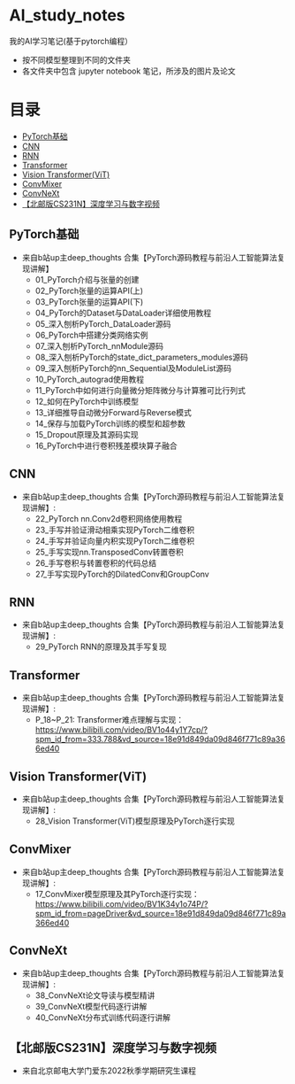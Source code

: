 # AI_study_notes
我的AI学习笔记(基于pytorch编程）

* 按不同模型整理到不同的文件夹
* 各文件夹中包含 jupyter notebook 笔记，所涉及的图片及论文

目录
========

* [PyTorch基础](#PyTorch基础)
* [CNN](#CNN)
* [RNN](#RNN)
* [Transformer](#Transformer)
* [Vision Transformer(ViT)](#Vision-Transformer(ViT))
* [ConvMixer](#ConvMixer)
* [ConvNeXt](#ConvNeXt)
* [【北邮版CS231N】深度学习与数字视频](#【北邮版CS231N】深度学习与数字视频)


## PyTorch基础
* 来自b站up主deep_thoughts 合集【PyTorch源码教程与前沿人工智能算法复现讲解】
  * 01_PyTorch介绍与张量的创建
  * 02_PyTorch张量的运算API(上)
  * 03_PyTorch张量的运算API(下)
  * 04_PyTorch的Dataset与DataLoader详细使用教程
  * 05_深入刨析PyTorch_DataLoader源码
  * 06_PyTorch中搭建分类网络实例
  * 07_深入刨析PyTorch_nnModule源码
  * 08_深入刨析PyTorch的state_dict_parameters_modules源码
  * 09_深入刨析PyTorch的nn_Sequential及ModuleList源码
  * 10_PyTorch_autograd使用教程
  * 11_PyTorch中如何进行向量微分矩阵微分与计算雅可比行列式
  * 12_如何在PyTorch中训练模型
  * 13_详细推导自动微分Forward与Reverse模式
  * 14_保存与加载PyTorch训练的模型和超参数
  * 15_Dropout原理及其源码实现
  * 16_PyTorch中进行卷积残差模块算子融合

## CNN
* 来自b站up主deep_thoughts 合集【PyTorch源码教程与前沿人工智能算法复现讲解】:
  * 22_PyTorch nn.Conv2d卷积网络使用教程
  * 23_手写并验证滑动相乘实现PyTorch二维卷积
  * 24_手写并验证向量内积实现PyTorch二维卷积
  * 25_手写实现nn.TransposedConv转置卷积
  * 26_手写卷积与转置卷积的代码总结
  * 27_手写实现PyTorch的DilatedConv和GroupConv
  
## RNN
* 来自b站up主deep_thoughts 合集【PyTorch源码教程与前沿人工智能算法复现讲解】:
  * 29_PyTorch RNN的原理及其手写复现

## Transformer
* 来自b站up主deep_thoughts 合集【PyTorch源码教程与前沿人工智能算法复现讲解】:
  * P_18~P_21: Transformer难点理解与实现：https://www.bilibili.com/video/BV1o44y1Y7cp/?spm_id_from=333.788&vd_source=18e91d849da09d846f771c89a366ed40
  
## Vision Transformer(ViT)
* 来自b站up主deep_thoughts 合集【PyTorch源码教程与前沿人工智能算法复现讲解】:
  * 28_Vision Transformer(ViT)模型原理及PyTorch逐行实现
  
## ConvMixer
* 来自b站up主deep_thoughts 合集【PyTorch源码教程与前沿人工智能算法复现讲解】:
  * 17_ConvMixer模型原理及其PyTorch逐行实现：https://www.bilibili.com/video/BV1K34y1o74P/?spm_id_from=pageDriver&vd_source=18e91d849da09d846f771c89a366ed40

## ConvNeXt
* 来自b站up主deep_thoughts 合集【PyTorch源码教程与前沿人工智能算法复现讲解】:
  * 38_ConvNeXt论文导读与模型精讲
  * 39_ConvNeXt模型代码逐行讲解
  * 40_ConvNeXt分布式训练代码逐行讲解

## 【北邮版CS231N】深度学习与数字视频
 * 来自北京邮电大学门爱东2022秋季学期研究生课程 
